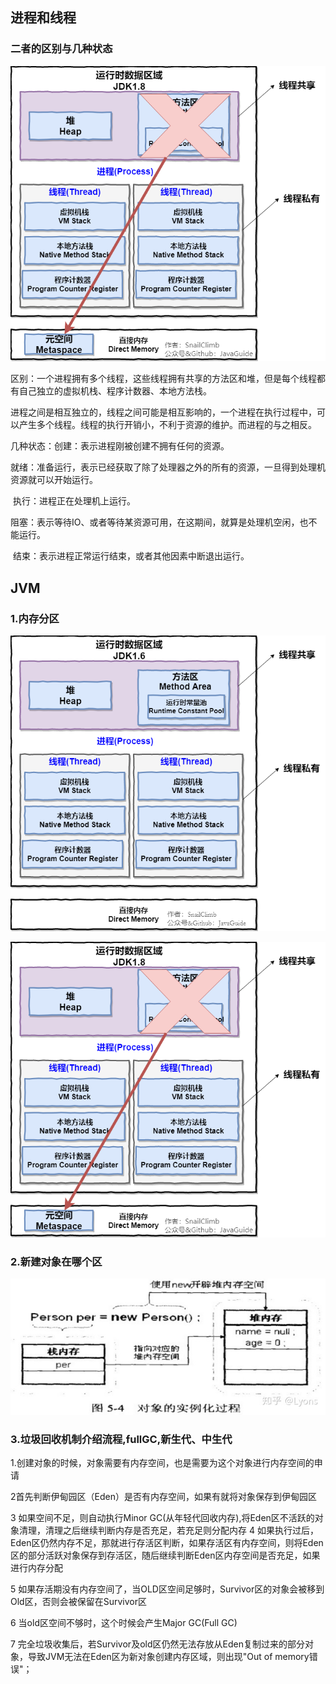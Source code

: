 ## 进程和线程 

  ### 二者的区别与几种状态 

![](images\2019-3Java运行时数据区域JDK1.8.png)

  区别：一个进程拥有多个线程，这些线程拥有共享的方法区和堆，但是每个线程都有自己独立的虚拟机栈、程序计数器、本地方法栈。

​			进程之间是相互独立的，线程之间可能是相互影响的，一个进程在执行过程中，可以产生多个线程。线程的执行开销小，不利于资源的维护。而进程的与之相反。

几种状态：创建：表示进程刚被创建不拥有任何的资源。

​					就绪：准备运行，表示已经获取了除了处理器之外的所有的资源，一旦得到处理机资源就可以开始运行。

​					执行：进程正在处理机上运行。

​					阻塞：表示等待IO、或者等待某资源可用，在这期间，就算是处理机空闲，也不能运行。

​					结束：表示进程正常运行结束，或者其他因素中断退出运行。



  ##  JVM 

  ### 1.内存分区

![JVM运行时数据区域](images\JVM运行时数据区域.png)

 ![2019-3Java运行时数据区域JDK1.8](images\2019-3Java运行时数据区域JDK1.8.png)



### 2.新建对象在哪个区 

![v2-c10ad0502710dff8af454625749b0637_720w](images\v2-c10ad0502710dff8af454625749b0637_720w.jpg)

 ### 3.垃圾回收机制介绍流程,fullGC,新生代、中生代 

1.创建对象的时候，对象需要有内存空间，也是需要为这个对象进行内存空间的申请

2首先判断伊甸园区（Eden）是否有内存空间，如果有就将对象保存到伊甸园区

3 如果空间不足，则自动执行Minor GC(从年轻代回收内存),将Eden区不活跃的对象清理，清理之后继续判断内存是否充足，若充足则分配内存
4 如果执行过后，Eden区仍然内存不足，那就进行存活区判断，如果存活区有内存空间，则将Eden区的部分活跃对象保存到存活区，随后继续判断Eden区内存空间是否充足，如果进行内存分配

5 如果存活期没有内存空间了，当OLD区空间足够时，Survivor区的对象会被移到Old区，否则会被保留在Survivor区

6 当old区空间不够时，这个时候会产生Major GC(Full GC)

7  完全垃圾收集后，若Survivor及old区仍然无法存放从Eden复制过来的部分对象，导致JVM无法在Eden区为新对象创建内存区域，则出现"Out of memory错误"；